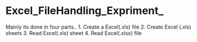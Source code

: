 # Excel_FileHandling_Expriment_
Mainly its done in four parts.. 1. Create a Excel(.xls) file 2. Create Excel (.xls) sheets 3. Read Excel(.xls) sheet 4. Read Excel(.xlsx) file 

